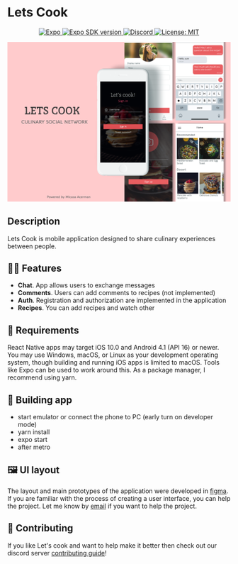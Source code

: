 # Lets Cook
<p align="center">
  <a aria-label="Expo" href="https://expo.io/" target="_blank">
    <img alt="Expo" src="https://img.shields.io/badge/Runs%20with%20Expo-000.svg?style=flat-square&logo=EXPO&labelColor=EB5757&logoColor=fff" target="_blank" />
  </a>  
   <a aria-label="SDK version" href="https://www.npmjs.com/package/expo" target="_blank">
    <img alt="Expo SDK version" src="https://img.shields.io/npm/v/expo.svg?style=flat-square&label=SDK&labelColor=000000&color=EB5757">
  </a>
  <a aria-label="Join to our discord server" href="https://discord.gg/guCkJz" target="_blank">
    <img alt="Discord" src="https://img.shields.io/badge/Ask%20Questions%20-blue.svg?style=flat-square&logo=discourse&logoWidth=15&labelColor=000000&color=EB5757">
  </a>
  <a aria-label="Expo is free to use" href="https://raw.githubusercontent.com/koha09/letscook_mobile/master/LICENSE" target="_blank">
    <img alt="License: MIT" src="https://img.shields.io/badge/License-MIT-success.svg?style=flat-square&color=33CC12" target="_blank" />
  </a>  
</p>

![](https://github.com/koha09/letscook_mobile/raw/master/preview/Mockup.png)
## Description
Lets Cook is mobile application designed to share culinary experiences between people.
## 🤹🏻 Features
- **Chat**. App allows users to exchange messages
- **Comments**. Users can add comments to recipes (not implemented)
- **Auth**. Registration and authorization are implemented in the application
- **Recipes**. You can add recipes and watch other
## 📑 Requirements
React Native apps may target iOS 10.0 and Android 4.1 (API 16) or newer. You may use Windows, macOS, or Linux as your development operating system, though building and running iOS apps is limited to macOS. Tools like Expo can be used to work around this.
As a package manager, I recommend using yarn.
## 🧱 Building app
- start emulator or connect the phone to PC (early turn on developer mode)
- yarn install
- expo start
- after metro 
## 🖼️ UI layout
The layout and main prototypes of the application were developed in [figma](https://www.figma.com/file/i5pjp8zRtAoDFKxBm2dRmT/Lets-cook-mobile-app?node-id=0%3A1). 
If you are familiar with the process of creating a user interface, you can help the project. 
Let me know by [email](mailto:chrimsonm@gmail.com) if you want to help the project.
## 👏 Contributing
If you like Let's cook and want to help make it better then check out our discord server [contributing guide](https://discord.gg/guCkJz)!
